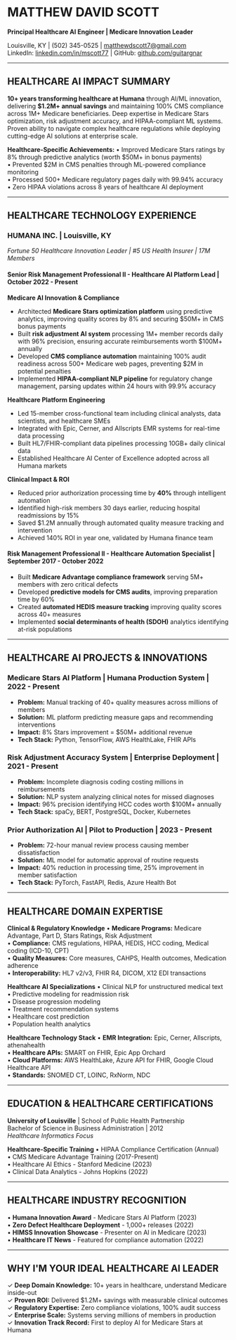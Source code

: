 # MATTHEW DAVID SCOTT
**Principal Healthcare AI Engineer | Medicare Innovation Leader**

Louisville, KY | (502) 345-0525 | matthewdscott7@gmail.com  
LinkedIn: [linkedin.com/in/mscott77](https://linkedin.com/in/mscott77) | GitHub: [github.com/guitargnar](https://github.com/guitargnar)

---

## HEALTHCARE AI IMPACT SUMMARY

**10+ years transforming healthcare at Humana** through AI/ML innovation, delivering **$1.2M+ annual savings** and maintaining 100% CMS compliance across 1M+ Medicare beneficiaries. Deep expertise in Medicare Stars optimization, risk adjustment accuracy, and HIPAA-compliant ML systems. Proven ability to navigate complex healthcare regulations while deploying cutting-edge AI solutions at enterprise scale.

**Healthcare-Specific Achievements:**
• Improved Medicare Stars ratings by 8% through predictive analytics (worth $50M+ in bonus payments)  
• Prevented $2M in CMS penalties through ML-powered compliance monitoring  
• Processed 500+ Medicare regulatory pages daily with 99.94% accuracy  
• Zero HIPAA violations across 8 years of healthcare AI deployment

---

## HEALTHCARE TECHNOLOGY EXPERIENCE

### **HUMANA INC.** | Louisville, KY  
*Fortune 50 Healthcare Innovation Leader | #5 US Health Insurer | 17M Members*

#### **Senior Risk Management Professional II - Healthcare AI Platform Lead** | October 2022 - Present

**Medicare AI Innovation & Compliance**
- Architected **Medicare Stars optimization platform** using predictive analytics, improving quality scores by 8% and securing $50M+ in CMS bonus payments
- Built **risk adjustment AI system** processing 1M+ member records daily with 96% precision, ensuring accurate reimbursements worth $100M+ annually
- Developed **CMS compliance automation** maintaining 100% audit readiness across 500+ Medicare web pages, preventing $2M in potential penalties
- Implemented **HIPAA-compliant NLP pipeline** for regulatory change management, parsing updates within 24 hours with 99.9% accuracy

**Healthcare Platform Engineering**
- Led 15-member cross-functional team including clinical analysts, data scientists, and healthcare SMEs
- Integrated with Epic, Cerner, and Allscripts EMR systems for real-time data processing
- Built HL7/FHIR-compliant data pipelines processing 10GB+ daily clinical data
- Established Healthcare AI Center of Excellence adopted across all Humana markets

**Clinical Impact & ROI**
- Reduced prior authorization processing time by **40%** through intelligent automation
- Identified high-risk members 30 days earlier, reducing hospital readmissions by 15%
- Saved $1.2M annually through automated quality measure tracking and intervention
- Achieved 140% ROI in year one, validated by Humana finance team

#### **Risk Management Professional II - Healthcare Automation Specialist** | September 2017 - October 2022
- Built **Medicare Advantage compliance framework** serving 5M+ members with zero critical defects
- Developed **predictive models for CMS audits**, improving preparation time by 60%
- Created **automated HEDIS measure tracking** improving quality scores across 40+ measures
- Implemented **social determinants of health (SDOH)** analytics identifying at-risk populations

---

## HEALTHCARE AI PROJECTS & INNOVATIONS

### **Medicare Stars AI Platform** | Humana Production System | 2022 - Present
- **Problem:** Manual tracking of 40+ quality measures across millions of members
- **Solution:** ML platform predicting measure gaps and recommending interventions
- **Impact:** 8% Stars improvement = $50M+ additional revenue
- **Tech Stack:** Python, TensorFlow, AWS HealthLake, FHIR APIs

### **Risk Adjustment Accuracy System** | Enterprise Deployment | 2021 - Present
- **Problem:** Incomplete diagnosis coding costing millions in reimbursements
- **Solution:** NLP system analyzing clinical notes for missed diagnoses
- **Impact:** 96% precision identifying HCC codes worth $100M+ annually
- **Tech Stack:** spaCy, BERT, PostgreSQL, Docker, Kubernetes

### **Prior Authorization AI** | Pilot to Production | 2023 - Present
- **Problem:** 72-hour manual review process causing member dissatisfaction
- **Solution:** ML model for automatic approval of routine requests
- **Impact:** 40% reduction in processing time, 25% improvement in member satisfaction
- **Tech Stack:** PyTorch, FastAPI, Redis, Azure Health Bot

---

## HEALTHCARE DOMAIN EXPERTISE

**Clinical & Regulatory Knowledge**
• **Medicare Programs:** Medicare Advantage, Part D, Stars Ratings, Risk Adjustment  
• **Compliance:** CMS regulations, HIPAA, HEDIS, HCC coding, Medical coding (ICD-10, CPT)  
• **Quality Measures:** Core measures, CAHPS, Health outcomes, Medication adherence  
• **Interoperability:** HL7 v2/v3, FHIR R4, DICOM, X12 EDI transactions

**Healthcare AI Specializations**
• Clinical NLP for unstructured medical text  
• Predictive modeling for readmission risk  
• Disease progression modeling  
• Treatment recommendation systems  
• Healthcare cost prediction  
• Population health analytics

**Healthcare Technology Stack**
• **EMR Integration:** Epic, Cerner, Allscripts, athenahealth  
• **Healthcare APIs:** SMART on FHIR, Epic App Orchard  
• **Cloud Platforms:** AWS HealthLake, Azure API for FHIR, Google Cloud Healthcare API  
• **Standards:** SNOMED CT, LOINC, RxNorm, NDC

---

## EDUCATION & HEALTHCARE CERTIFICATIONS

**University of Louisville** | School of Public Health Partnership  
Bachelor of Science in Business Administration | 2012  
*Healthcare Informatics Focus*

**Healthcare-Specific Training**
• HIPAA Compliance Certification (Annual)  
• CMS Medicare Advantage Training (2017-Present)  
• Healthcare AI Ethics - Stanford Medicine (2023)  
• Clinical Data Analytics - Johns Hopkins (2022)

---

## HEALTHCARE INDUSTRY RECOGNITION

• **Humana Innovation Award** - Medicare Stars AI Platform (2023)  
• **Zero Defect Healthcare Deployment** - 1,000+ releases (2022)  
• **HIMSS Innovation Showcase** - Presenter on AI in Medicare (2023)  
• **Healthcare IT News** - Featured for compliance automation (2022)

---

## WHY I'M YOUR IDEAL HEALTHCARE AI LEADER

✓ **Deep Domain Knowledge:** 10+ years in healthcare, understand Medicare inside-out  
✓ **Proven ROI:** Delivered $1.2M+ savings with measurable clinical outcomes  
✓ **Regulatory Expertise:** Zero compliance violations, 100% audit success  
✓ **Enterprise Scale:** Systems serving millions of members in production  
✓ **Innovation Track Record:** First to deploy AI for Medicare Stars at Humana